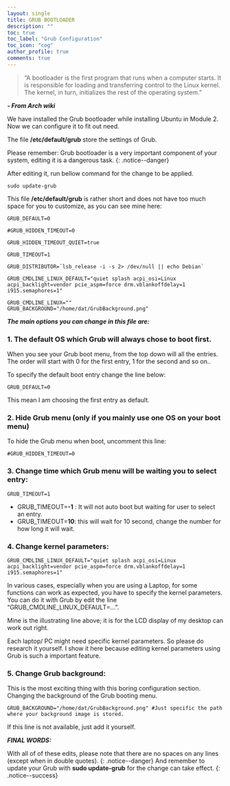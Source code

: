 ```yaml
---
layout: single
title: GRUB BOOTLOADER
description: ""
toc: true
toc_label: "Grub Configuration"
toc_icon: "cog"
author_profile: true
comments: true
---
```


>“A bootloader is the first program that runs when a computer starts. It is responsible for loading and transferring control to the Linux kernel. The kernel, in turn, initializes the rest of the operating system.”

***- From Arch wiki***

We have installed the Grub bootloader while installing Ubuntu in Module 2. Now we can configure it to fit out need.

The file **/etc/default/grub** store the settings of Grub.

Please remember: Grub bootloader is a very important component of your system, editing it is a dangerous task.
{: .notice--danger}

After editing it, run bellow command for the change to be applied.

```
sudo update-grub
```

This file **/etc/default/grub** is rather short and does not have too much space for you to customize, as you can see mine here:
```
GRUB_DEFAULT=0

#GRUB_HIDDEN_TIMEOUT=0

GRUB_HIDDEN_TIMEOUT_QUIET=true

GRUB_TIMEOUT=1

GRUB_DISTRIBUTOR=`lsb_release -i -s 2> /dev/null || echo Debian`

GRUB_CMDLINE_LINUX_DEFAULT="quiet splash acpi_osi=Linux acpi_backlight=vendor pcie_aspm=force drm.vblankoffdelay=1 i915.semaphores=1"

GRUB_CMDLINE_LINUX=""
GRUB_BACKGROUND="/home/dat/GrubBackground.png"
```

_***The main options you can change in this file are:***_

### 1. The default OS which Grub will always chose to boot first.

When you see your Grub boot menu, from the top down will all the entries. The order will start with 0 for the first entry, 1 for the second and so on..

To specify the default boot entry change the line below:
```
GRUB_DEFAULT=0
```
This mean I am choosing the first entry as default.

### 2. Hide Grub menu (only if you mainly use one OS on your boot menu)

To hide the Grub menu when boot, uncomment this line:
```
#GRUB_HIDDEN_TIMEOUT=0
```

### 3. Change time which Grub menu will be waiting you to select entry:
```
GRUB_TIMEOUT=1
```

* GRUB_TIMEOUT=**-1** : It will not auto boot but waiting for user to select an entry.
* GRUB_TIMEOUT=**10**: this will wait for 10 second, change the number for how long it will wait.

### 4. Change kernel parameters:
```
GRUB_CMDLINE_LINUX_DEFAULT="quiet splash acpi_osi=Linux acpi_backlight=vendor pcie_aspm=force drm.vblankoffdelay=1 i915.semaphores=1"
```

In various cases, especially when you are using a Laptop, for some functions can work as expected, you have to specify the kernel parameters. You can do it with Grub by edit the line “GRUB_CMDLINE_LINUX_DEFAULT=...”.

Mine is the illustrating line above; it is for the LCD display of my desktop can work out right.

Each laptop/ PC might need specific kernel parameters. So please do research it yourself. I show it here because editing kernel parameters using Grub is such a important feature.

### 5. Change Grub background:

This is the most exciting thing with this boring configuration section. Changing the background of the Grub booting menu.

```
GRUB_BACKGROUND="/home/dat/GrubBackground.png" #Just specific the path where your background image is stored.
```

If this line is not available, just add it yourself.

_***FINAL WORDS:***_

With all of of these edits, please note that there are no spaces on any lines (except when in double quotes).
{: .notice--danger}
<span style="color:green font-weight:bold">And remember to update your Grub with **sudo update-grub** for the change can take effect.</span>
{: .notice--success}
